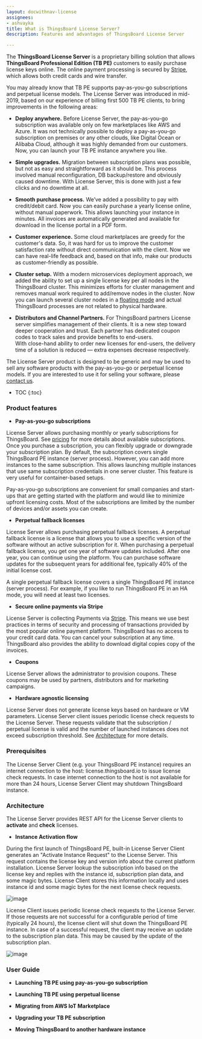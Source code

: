 ```yaml
---
layout: docwithnav-license
assignees:
- ashvayka
title: What is ThingsBoard License Server?
description: Features and advantages of ThingsBoard License Server

---
```



The **ThingsBoard License Server** is a proprietary billing solution that allows **ThingsBoard Professional Edition (TB PE)** customers to easily purchase license keys online.
The online payment processing is secured by [Stripe](https://stripe.com/), which allows both credit cards and wire transfer. 


You may already know that TB PE supports pay-as-you-go subscriptions and perpetual license models. 
The License Server was introduced in mid-2019, based on our experience of billing first 500 TB PE clients, to bring improvements in the following areas:

 - **Deploy anywhere.** Before License Server, the pay-as-you-go subscription was available only on few marketplaces like AWS and Azure. 
  It was not technically possible to deploy a pay-as-you-go subscription on premises or any other clouds, like Digital Ocean or Alibaba Cloud, although it was highly demanded from our customers.
  Now, you can launch your TB PE instance anywhere you like.
    
 - **Simple upgrades.** Migration between subscription plans was possible, but not as easy and straightforward as it should be. 
 This process involved manual reconfiguration, DB backup/restore and obviously caused downtime.
 With License Server, this is done with just a few clicks and no downtime at all.  
    
 - **Smooth purchase process.** We’ve added a possibility to pay with credit/debit card. 
 Now you can easily purchase a yearly license online, without manual paperwork. 
 This allows launching your instance in minutes. 
 All invoices are automatically generated and available for download in the license portal in a PDF form.
 
 - **Customer experience.** Some cloud marketplaces are greedy for the customer's data. 
 So, it was hard for us to improve the customer satisfaction rate without direct communication with the client.
 Now we can have real-life feedback and, based on that info, make our products as customer-friendly as possible.
 
 - **Cluster setup.** With a modern microservices deployment approach, we added the ability to set up a single license key per all nodes in the ThingsBoard cluster. 
 This minimizes efforts for cluster management and removes manual work required to add/remove nodes in the cluster. 
 Now you can launch several cluster nodes in a [floating mode](https://en.wikipedia.org/wiki/Floating_licensing) and actual ThingsBoard processes are not related to physical hardware.
 
 - **Distributors and Channel Partners.** For ThingsBoard partners License server simplifies management of their clients. 
 It is a new step toward deeper cooperation and trust. Each partner has dedicated coupon codes to track sales and provide benefits to end-users.   
 With close-hand ability to order new licenses for end-users, the delivery time of a solution is reduced — extra expenses decrease respectively.
 
The License Server product is designed to be generic and may be used to sell any software products with the pay-as-you-go or perpetual license models.
If you are interested to use it for selling your software, please [contact us](/docs/contact-us/).  

* TOC
{:toc}
 
### Product features

 - **Pay-as-you-go subscriptions**
 
License Server allows purchasing monthly or yearly subscriptions for ThingsBoard. See [pricing](/pricing/) for more details about available subscriptions.
Once you purchase a subscription, you can flexibly upgrade or downgrade your subscription plan. By default, the subscription covers single ThingsBoard PE instance (server process). 
However, you can add more instances to the same subscription. This allows launching multiple instances that use same subscription credentials in one server cluster.
This feature is very useful for container-based setups.

Pay-as-you-go subscriptions are convenient for small companies and start-ups that are getting started with the platform and would like to minimize upfront licensing costs. 
Most of the subscriptions are limited by the number of devices and/or assets you can create.

 - **Perpetual fallback licenses**  
 
License Server allows purchasing perpetual fallback licenses. 
A perpetual fallback license is a license that allows you to use a specific version of the software without an active subscription for it. 
When purchasing a perpetual fallback license, you get one year of software updates included. After one year, you can continue using the platform.
You can purchase software updates for the subsequent years for additional fee, typically 40% of the initial license cost.

A single perpetual fallback license covers a single ThingsBoard PE instance (server process). 
For example, if you like to run ThingsBoard PE in an HA mode, you will need at least two licenses.

 - **Secure online payments via Stripe**
 
License Server is collecting Payments via [Stripe](https://stripe.com/). 
This means we use best practices in terms of security and processing of transactions provided by the most popular online payment platform.
ThingsBoard has no access to your credit card data. You can cancel your subscription at any time. 
ThingsBoard also provides the ability to download digital copies copy of the invoices.   

 - **Coupons**
 
License Server allows the administrator to provision coupons. These coupons may be used by partners, distributors and for marketing campaigns.

 - **Hardware agnostic licensing**
 
License Server does not generate license keys based on hardware or VM parameters. 
License Server client issues periodic license check requests to the License Server. 
These requests validate that the subscription / perpetual license is valid and the number of launched instances does not exceed subscription threshold.
See [Architecture](#architecture) for more details. 

### Prerequisites

The License Server Client (e.g. your ThingsBoard PE instance) requires an internet connection to the host: license.thingsboard.io to issue license check requests. 
In case internet connection to the host is not available for more than 24 hours, License Server Client may shutdown ThingsBoard instance.  

### Architecture  

The License Server provides REST API for the License Server clients to **activate** and **check** licenses.

- **Instance Activation flow**

During the first launch of ThingsBoard PE, built-in License Server Client generates an "Activate Instance Request" to the License Server. 
This request contains the license key and version info about the current platform installation. 
License Server lookup the subscription info based on the license key and replies with the instance id, subscription plan data, and some magic bytes.
License Client stores this information locally and uses instance id and some magic bytes for the next license check requests. 

![image](https://img.tbqa.cloud/license/license-activation.gif)

License Client issues periodic license check requests to the License Server.
If those requests are not successful for a configurable period of time (typically 24 hours), the license client will shut down the ThingsBoard PE instance.
In case of a successful request, the client may receive an update to the subscription plan data. This may be caused by the update of the subscription plan.   

![image](https://img.tbqa.cloud/license/license-check.gif)    

### User Guide

 - **Launching TB PE using pay-as-you-go subscription**
 
 - **Launching TB PE using perpetual license**
 
 - **Migrating from AWS IoT Marketplace**
 
 - **Upgrading your TB PE subscription** 
 
 - **Moving ThingsBoard to another hardware instance** 



